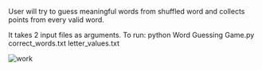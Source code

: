 User will try to guess meaningful words from shuffled word and collects points from every valid word.

It takes 2 input files as arguments.
To run:
python Word Guessing Game.py correct_words.txt letter_values.txt

![work](https://user-images.githubusercontent.com/69806635/120401282-4786a480-c348-11eb-8fc4-d540861fa8f0.png)
